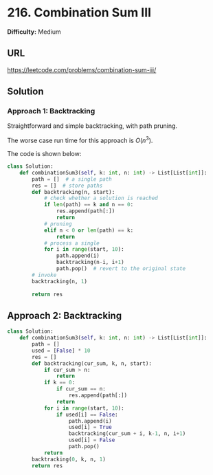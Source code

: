 # 216. Combination Sum III

**Difficulty:** Medium

## URL

https://leetcode.com/problems/combination-sum-iii/

## Solution

### Approach 1: Backtracking

Straightforward and simple backtracking, with path pruning.

The worse case run time for this approach is $O(n^3)$.

The code is shown below:

```python
class Solution:
    def combinationSum3(self, k: int, n: int) -> List[List[int]]:
        path = []  # a single path
        res = []  # store paths
        def backtracking(n, start):
            # check whether a solution is reached
            if len(path) == k and n == 0:
                res.append(path[:])
                return
            # pruning
            elif n < 0 or len(path) == k:
                return
            # process a single
            for i in range(start, 10):
                path.append(i)
                backtracking(n-i, i+1)
                path.pop()  # revert to the original state
        # invoke
        backtracking(n, 1)
        
        return res
```

## Approach 2: Backtracking

```python
class Solution:
    def combinationSum3(self, k: int, n: int) -> List[List[int]]:
        path = []
        used = [False] * 10
        res = []
        def backtracking(cur_sum, k, n, start):
            if cur_sum > n:
                return
            if k == 0:
                if cur_sum == n:
                    res.append(path[:])
                return
            for i in range(start, 10):
                if used[i] == False:
                    path.append(i)
                    used[i] = True
                    backtracking(cur_sum + i, k-1, n, i+1)
                    used[i] = False
                    path.pop()
            return
        backtracking(0, k, n, 1)
        return res
```

